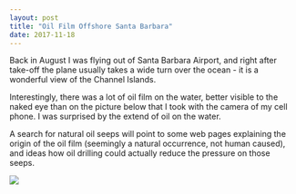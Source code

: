 ```yaml
---
layout: post
title: "Oil Film Offshore Santa Barbara"
date: 2017-11-18
---
```



Back in August I was flying out of Santa Barbara Airport, and right after take-off the plane usually takes a wide turn over the ocean - it is a wonderful view of the Channel Islands.

Interestingly, there was a lot of oil film on the water, better visible to the naked eye than on the picture below that I took with the camera of my cell phone. I was surprised by the extend of oil on the water. 

A search for natural oil seeps will point to some web pages explaining the origin of the oil film (seemingly a natural occurrence, not human caused), and ideas how oil drilling could actually reduce the pressure on those seeps.  

![]({{site.baseurl}}/assets/images/2017/DSC_0363.JPG)
